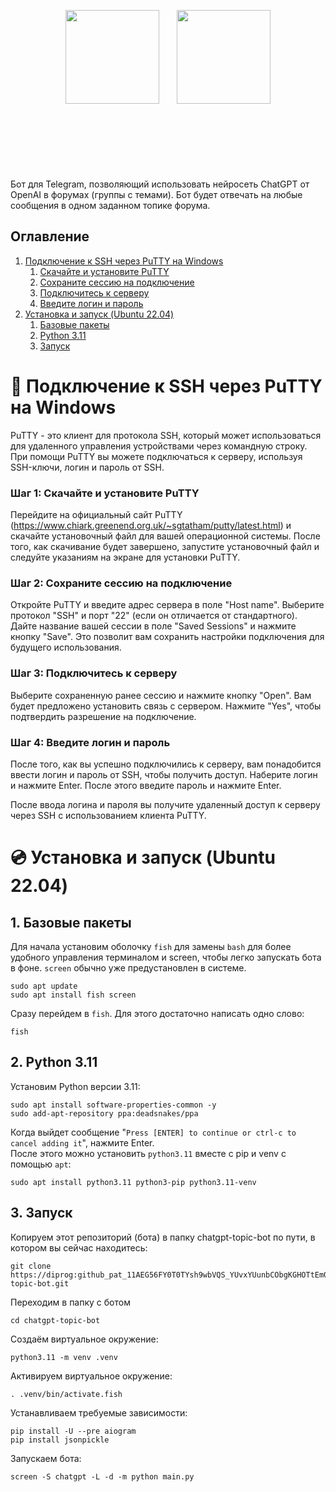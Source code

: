<p align="center" style="margin-bottom: 100px">
  <img src="https://user-images.githubusercontent.com/49933115/139837223-bf23d3a9-4638-4e17-994a-ac8678d5f517.png" width="150">
  &nbsp;&nbsp;&nbsp;&nbsp;&nbsp;
  <img src="https://freelogopng.com/images/all_img/1681039084chatgpt-icon.png" width="150">
</p>
<br>
Бот для Telegram, позволяющий использовать нейросеть ChatGPT от OpenAI в форумах (группы с темами).
Бот будет отвечать на любые сообщения в одном заданном топике форума.


## Оглавление

1. [Подключение к SSH через PuTTY на Windows](#-подключение-к-ssh-через-putty-на-windows)
   1. [Скачайте и установите PuTTY](#шаг-1-скачайте-и-установите-putty)
   2. [Сохраните сессию на подключение](#шаг-2-сохраните-сессию-на-подключение)
   3. [Подключитесь к серверу](#шаг-3-подключитесь-к-серверу)
   4. [Введите логин и пароль](#шаг-4-введите-логин-и-пароль)
2. [Установка и запуск (Ubuntu 22.04)](#-установка-и-запуск-ubuntu-2204)
   1. [Базовые пакеты](#1-базовые-пакеты)
   2. [Python 3.11](#2-python-311)
   3. [Запуск](#3-запуск)

# 🔌 Подключение к SSH через PuTTY на Windows

PuTTY - это клиент для протокола SSH, который может использоваться для удаленного управления устройствами через командную строку. При помощи PuTTY вы можете подключаться к серверу, используя SSH-ключи, логин и пароль от SSH.

### Шаг 1: Скачайте и установите PuTTY

Перейдите на официальный сайт PuTTY (https://www.chiark.greenend.org.uk/~sgtatham/putty/latest.html) и скачайте установочный файл для вашей операционной системы. После того, как скачивание будет завершено, запустите установочный файл и следуйте указаниям на экране для установки PuTTY.

### Шаг 2: Сохраните сессию на подключение

Откройте PuTTY и введите адрес сервера в поле "Host name". Выберите протокол "SSH" и порт "22" (если он отличается от стандартного). Дайте название вашей сессии в поле "Saved Sessions" и нажмите кнопку "Save". Это позволит вам сохранить настройки подключения для будущего использования.

### Шаг 3: Подключитесь к серверу

Выберите сохраненную ранее сессию и нажмите кнопку "Open". Вам будет предложено установить связь с сервером. Нажмите "Yes", чтобы подтвердить разрешение на подключение. 

### Шаг 4: Введите логин и пароль

После того, как вы успешно подключились к серверу, вам понадобится ввести логин и пароль от SSH, чтобы получить доступ. Наберите логин и нажмите Enter. После этого введите пароль и нажмите Enter.

После ввода логина и пароля вы получите удаленный доступ к серверу через SSH с использованием клиента PuTTY.

# 💿 Установка и запуск (Ubuntu 22.04)

## 1. Базовые пакеты
Для начала установим оболочку `fish` для замены `bash` для более удобного управления терминалом и screen, чтобы легко запускать бота в фоне.
`screen` обычно уже предустановлен в системе.
```
sudo apt update
sudo apt install fish screen
```
Сразу перейдем в `fish`. Для этого достаточно написать одно слово:
```
fish
```
## 2. Python 3.11
Установим Python версии 3.11:
```
sudo apt install software-properties-common -y
sudo add-apt-repository ppa:deadsnakes/ppa
```
Когда выйдет сообщение "`Press [ENTER] to continue or ctrl-c to cancel adding it`", нажмите Enter.</br>
После этого можно установить `python3.11` вместе с pip и venv с помощью `apt`:
```
sudo apt install python3.11 python3-pip python3.11-venv
```
## 3. Запуск
Копируем этот репозиторий (бота) в папку chatgpt-topic-bot по пути, в котором вы сейчас находитесь:
```
git clone https://diprog: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@github.com/diprog/chatgpt-topic-bot.git
```
Переходим в папку с ботом
```
cd chatgpt-topic-bot
```
Создаём виртуальное окружение:
```
python3.11 -m venv .venv
```
Активируем виртуальное окружение:
```
. .venv/bin/activate.fish
```
Устанавливаем требуемые зависимости:
```
pip install -U --pre aiogram
pip install jsonpickle
```
Запускаем бота:
```
screen -S chatgpt -L -d -m python main.py
```
